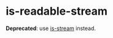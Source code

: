 # is-readable-stream

**Deprecated**: use [is-stream](https://www.npmjs.com/package/is-stream) instead.
